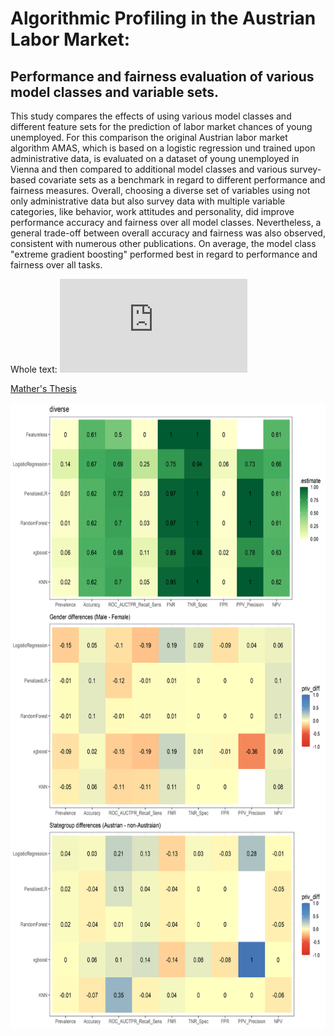 # Algorithmic Profiling in the Austrian Labor Market:
## Performance and fairness evaluation of various model classes and variable sets.
This study compares the effects of using various model classes and different
feature sets for the prediction of labor market chances of young unemployed. For
this comparison the original Austrian labor market algorithm AMAS, which is based
on a logistic regression und trained upon administrative data, is evaluated on a
dataset of young unemployed in Vienna and then compared to additional model
classes and various survey-based covariate sets as a benchmark in regard to different
performance and fairness measures. Overall, choosing a diverse set of variables using
not only administrative data but also survey data with multiple variable categories,
like behavior, work attitudes and personality, did improve performance accuracy and
fairness over all model classes. Nevertheless, a general trade-off between overall
accuracy and fairness was also observed, consistent with numerous other publications.
On average, the model class "extreme gradient boosting" performed best in regard to
performance and fairness over all tasks.

Whole text: ![Master's Thesis](https://github.com/vik-sz/Algorithmic-Profiling/MA-Viktoria_Szabo.pdf)

<a href="/MA-Viktoria_Szabo.pdf" target="_blank">Mather's Thesis</a>

<img src='/plots/diverse_0.66_heatmap.png' width="700" 
     height="1000">


